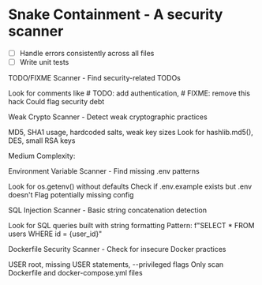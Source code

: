 # Snake Containment - A security scanner


- [ ] Handle errors consistently across all files
- [ ] Write unit tests

TODO/FIXME Scanner - Find security-related TODOs

Look for comments like # TODO: add authentication, # FIXME: remove this hack
Could flag security debt


Weak Crypto Scanner - Detect weak cryptographic practices

MD5, SHA1 usage, hardcoded salts, weak key sizes
Look for hashlib.md5(), DES, small RSA keys


Medium Complexity:

Environment Variable Scanner - Find missing .env patterns

Look for os.getenv() without defaults
Check if .env.example exists but .env doesn't
Flag potentially missing config


SQL Injection Scanner - Basic string concatenation detection

Look for SQL queries built with string formatting
Pattern: f"SELECT * FROM users WHERE id = {user_id}"


Dockerfile Security Scanner - Check for insecure Docker practices

USER root, missing USER statements, --privileged flags
Only scan Dockerfile and docker-compose.yml files